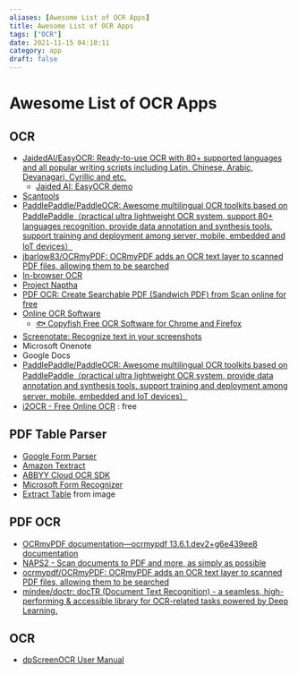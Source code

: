 ```yaml
---
aliases: [Awesome List of OCR Apps]
title: Awesome List of OCR Apps
tags: ["OCR"]
date: 2021-11-15 04:10:11
category: app
draft: false
---
```


# Awesome List of OCR Apps

## OCR

- [JaidedAI/EasyOCR: Ready-to-use OCR with 80+ supported languages and all popular writing scripts including Latin, Chinese, Arabic, Devanagari, Cyrillic and etc.](https://github.com/JaidedAI/EasyOCR)
    - [Jaided AI: EasyOCR demo](https://www.jaided.ai/easyocr/)
- [Scantools](https://kebekus.gitlab.io/scantools/)
- [PaddlePaddle/PaddleOCR: Awesome multilingual OCR toolkits based on PaddlePaddle（practical ultra lightweight OCR system, support 80+ languages recognition, provide data annotation and synthesis tools, support training and deployment among server, mobile, embedded and IoT devices）](https://github.com/PaddlePaddle/PaddleOCR/)
- [jbarlow83/OCRmyPDF: OCRmyPDF adds an OCR text layer to scanned PDF files, allowing them to be searched](https://github.com/jbarlow83/OCRmyPDF/)
- [In-browser OCR](https://ian-nai.github.io/In-Browser-OCR/)
- [Project Naptha](https://projectnaptha.com/)
- [PDF OCR: Create Searchable PDF (Sandwich PDF) from Scan online for free](https://ocr.space/searchablepdf)
- [Online OCR Software](https://ocr.space/)
    - [🐟 Copyfish Free OCR Software for Chrome and Firefox](https://ocr.space/copyfish/)
- [Screenotate: Recognize text in your screenshots](https://screenotate.com/)
- Microsoft Onenote
- Google Docs
- [PaddlePaddle/PaddleOCR: Awesome multilingual OCR toolkits based on PaddlePaddle（practical ultra lightweight OCR system, provide data annotation and synthesis tools, support training and deployment among server, mobile, embedded and IoT devices）](https://github.com/PaddlePaddle/PaddleOCR)
- [i2OCR - Free Online OCR](https://www.i2ocr.com/) : free

## PDF Table Parser

- [Google Form Parser](https://www.crosstab.io/reviews/google-form-parser)
- [Amazon Textract](https://www.crosstab.io/reviews/amazon-textract)
- [ABBYY Cloud OCR SDK](https://www.crosstab.io/reviews/abbyy-cloud-ocr)
- [Microsoft Form Recognizer](https://www.crosstab.io/reviews/microsoft-form-recognizer)
- [Extract Table](https://extract-table.com/) from image

## PDF OCR

- [OCRmyPDF documentation—ocrmypdf 13.6.1.dev2+g6e439ee8 documentation](https://ocrmypdf.readthedocs.io/en/latest/index.html)
- [NAPS2 - Scan documents to PDF and more, as simply as possible](https://www.naps2.com/)
- [ocrmypdf/OCRmyPDF: OCRmyPDF adds an OCR text layer to scanned PDF files, allowing them to be searched](https://github.com/ocrmypdf/OCRmyPDF)
- [mindee/doctr: docTR (Document Text Recognition) - a seamless, high-performing & accessible library for OCR-related tasks powered by Deep Learning.](https://github.com/mindee/doctr)

## OCR

- [dpScreenOCR User Manual](https://danpla.github.io/dpscreenocr/manual.html)
